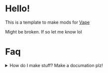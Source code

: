 # Hello!
This is a template to make mods for [Vape]

Might be broken. If so let me know lol

<h1>Faq</h1>
<details>
  <summary>How do I make stuff? Make a documation plz!</summary>
  <blockquote>
    If you want docs please check <a href="https://github.com/7GrandDadPGN/VapeV4ForRoblox/wiki/Documentation">Vape's docs</a> or <a href="https://github.com/7GrandDadPGN/VapeV4ForRoblox/blob/main/BaseCustomModule.lua">BaseCustomModule.lua</a>!<br>
    If you want examples please check <a href="https://github.com/Roblox-Thot/VapeThotMod">Thot Mod</a>!<sub>(This has older code for mod support)</sub><br>
    If you want to make more games just copy <a href="https://github.com/Roblox-Thot/VapeMod-Template/blob/main/CustomModules/6872274481.lua">Bedwar's code</a> into a new file with the game ID you want!.
  </blockquote>
</details>

[Vape]: https://github.com/7GrandDadPGN/VapeV4ForRoblox/blob/main/NewMainScript.lua "Vape's repo"
